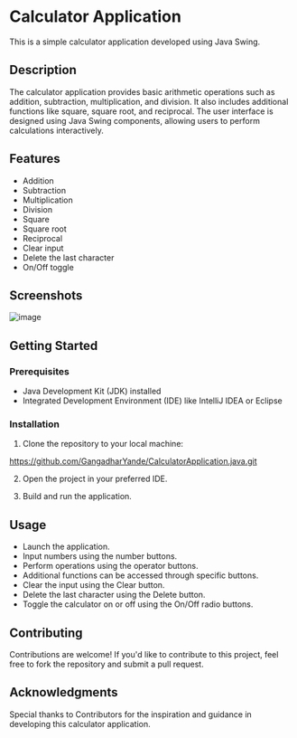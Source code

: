 # Calculator Application

This is a simple calculator application developed using Java Swing.

## Description

The calculator application provides basic arithmetic operations such as addition, subtraction, multiplication, and division. It also includes additional functions like square, square root, and reciprocal. The user interface is designed using Java Swing components, allowing users to perform calculations interactively.

## Features

- Addition
- Subtraction
- Multiplication
- Division
- Square
- Square root
- Reciprocal
- Clear input
- Delete the last character
- On/Off toggle

## Screenshots

![image](https://github.com/GangadharYande/CalculatorApplication.java/assets/36783781/83e47987-aa47-434c-aec5-6419ad15472d)


## Getting Started

### Prerequisites

- Java Development Kit (JDK) installed
- Integrated Development Environment (IDE) like IntelliJ IDEA or Eclipse

### Installation

1. Clone the repository to your local machine:

  https://github.com/GangadharYande/CalculatorApplication.java.git


2. Open the project in your preferred IDE.

3. Build and run the application.

## Usage

- Launch the application.
- Input numbers using the number buttons.
- Perform operations using the operator buttons.
- Additional functions can be accessed through specific buttons.
- Clear the input using the Clear button.
- Delete the last character using the Delete button.
- Toggle the calculator on or off using the On/Off radio buttons.

## Contributing

Contributions are welcome! If you'd like to contribute to this project, feel free to fork the repository and submit a pull request.


## Acknowledgments

Special thanks to Contributors for the inspiration and guidance in developing this calculator application.
